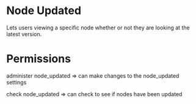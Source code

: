 Node Updated
==
Lets users viewing a specific node whether or not they are looking at the latest version.

Permissions
==

administer node_updated => can make changes to the node_updated settings

check node_updated => can check to see if nodes have been updated